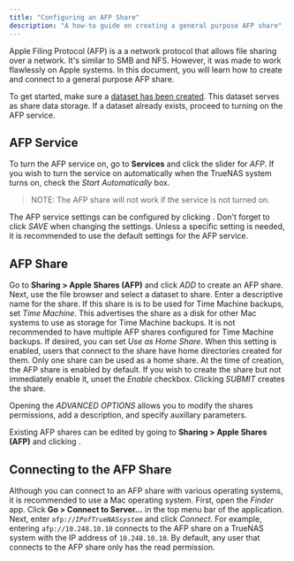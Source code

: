 ```yaml
---
title: "Configuring an AFP Share"
description: "A how-to guide on creating a general purpose AFP share"
---
```


Apple Filing Protocol (AFP) is a a network protocol that allows file sharing over a network. It's similar to SMB and NFS. However, it was made to work flawlessly on Apple systems. In this document, you will learn how to create and connect to a general purpose AFP share.

To get started, make sure a <a href="/hub/initial-setup/storage/datasets">dataset has been created</a>. This dataset serves as share data storage. If a dataset already exists, proceed to turning on the AFP service.

## AFP Service

To turn the AFP service on, go to **Services** and click the slider for *AFP*. If you wish to turn the service on automatically when the TrueNAS system turns on, check the *Start Automatically* box.

> NOTE: The AFP share will not work if the service is not turned on.

The AFP service settings can be configured by clicking <i class="fas fa-ellipsis-v" aria-hidden="true" title="Options"></i>. Don't forget to click *SAVE* when changing the settings. Unless a specific setting is needed, it is recommended to use the default settings for the AFP service.

## AFP Share

Go to **Sharing > Apple Shares (AFP)** and click *ADD* to create an AFP share.
Next, use the file browser and select a dataset to share. Enter a descriptive name for the share. If this share is is to be used for Time Machine backups, set *Time Machine*. This advertises the share as a disk for other Mac systems to use as storage for Time Machine backups. It is not recommended to have multiple AFP shares configured for Time Machine backups. If desired, you can set *Use as Home Share*. When this setting is enabled, users that connect to the share have home directories created for them. Only one share can be used as a home share. At the time of creation, the AFP share is enabled by default. If you wish to create the share but not immediately enable it, unset the *Enable* checkbox. 
Clicking *SUBMIT* creates the share.

Opening the *ADVANCED OPTIONS* allows you to modify the shares permissions, add a description, and specify auxillary parameters.

Existing AFP shares can be edited by going to **Sharing > Apple Shares (AFP)** and clicking <i class="fas fa-ellipsis-v" aria-hidden="true" title="Options"></i>.

## Connecting to the AFP Share

Although you can connect to an AFP share with various operating systems, it is recommended to use a Mac operating system. First, open the *Finder* app. Click **Go > Connect to Server...** in the top menu bar of the application. Next, enter <code>afp://<i>IPofTrueNASsystem</i></code> and click *Connect*. For example, entering `afp://10.248.10.10` connects to the AFP share on a TrueNAS system with the IP address of `10.248.10.10`. By default, any user that connects to the AFP share only has the read permission.
